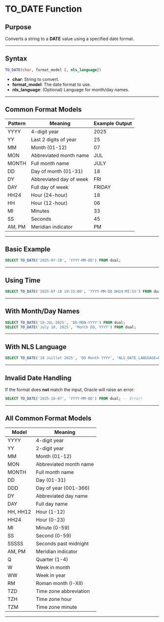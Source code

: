
# TO_DATE Function

## Purpose
Converts a string to a **DATE** value using a specified date format.

---

## Syntax

```sql
TO_DATE(char, format_model [, nls_language])
```

- **char**: String to convert.
- **format_model**: The date format to use.
- **nls_language**: (Optional) Language for month/day names.

---

## Common Format Models

| Pattern   | Meaning                         | Example Output         |
|-----------|---------------------------------|-----------------------|
| YYYY      | 4-digit year                    | 2025                  |
| YY        | Last 2 digits of year           | 25                    |
| MM        | Month (01-12)                   | 07                    |
| MON       | Abbreviated month name          | JUL                   |
| MONTH     | Full month name                 | JULY                  |
| DD        | Day of month (01-31)            | 18                    |
| DY        | Abbreviated day of week         | FRI                   |
| DAY       | Full day of week                | FRIDAY                |
| HH24      | Hour (24-hour)                  | 18                    |
| HH        | Hour (12-hour)                  | 06                    |
| MI        | Minutes                         | 33                    |
| SS        | Seconds                         | 45                    |
| AM, PM    | Meridian indicator              | PM                    |

---

## Basic Example

```sql
SELECT TO_DATE('2025-07-18', 'YYYY-MM-DD') FROM dual;
```

---

## Using Time

```sql
SELECT TO_DATE('2025-07-18 19:15:00', 'YYYY-MM-DD HH24:MI:SS') FROM dual;
```

---

## With Month/Day Names

```sql
SELECT TO_DATE('18-JUL-2025', 'DD-MON-YYYY') FROM dual;
SELECT TO_DATE('July 18, 2025', 'Month DD, YYYY') FROM dual;
```

---

## With NLS Language

```sql
SELECT TO_DATE('18 Juillet 2025', 'DD Month YYYY', 'NLS_DATE_LANGUAGE=FRENCH') FROM dual;
```

---

## Invalid Date Handling

If the format does **not** match the input, Oracle will raise an error:

```sql
SELECT TO_DATE('2025-18-07', 'YYYY-MM-DD') FROM dual; -- Error!
```

---

## All Common Format Models

| Model     | Meaning                  |
|-----------|--------------------------|
| YYYY      | 4-digit year             |
| YY        | 2-digit year             |
| MM        | Month (01-12)            |
| MON       | Abbreviated month name   |
| MONTH     | Full month name          |
| DD        | Day (01-31)              |
| DDD       | Day of year (001-366)    |
| DY        | Abbreviated day name     |
| DAY       | Full day name            |
| HH, HH12  | Hour (1-12)              |
| HH24      | Hour (0-23)              |
| MI        | Minute (0-59)            |
| SS        | Second (0-59)            |
| SSSSS     | Seconds past midnight    |
| AM, PM    | Meridian indicator       |
| Q         | Quarter (1-4)            |
| W         | Week in month            |
| WW        | Week in year             |
| RM        | Roman month (I-XII)      |
| TZD       | Time zone abbreviation   |
| TZH       | Time zone hour           |
| TZM       | Time zone minute         |

---

